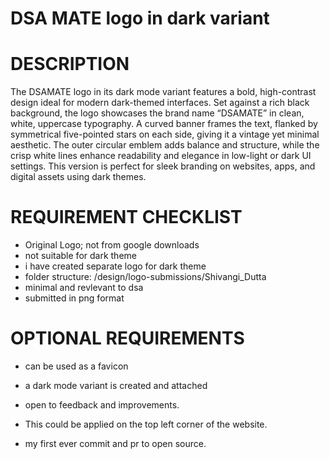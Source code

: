 # DSA MATE logo in dark variant

# DESCRIPTION

The DSAMATE logo in its dark mode variant features a bold, high-contrast design ideal for modern dark-themed interfaces. Set against a rich black background, the logo showcases the brand name “DSAMATE” in clean, white, uppercase typography. A curved banner frames the text, flanked by symmetrical five-pointed stars on each side, giving it a vintage yet minimal aesthetic. The outer circular emblem adds balance and structure, while the crisp white lines enhance readability and elegance in low-light or dark UI settings. This version is perfect for sleek branding on websites, apps, and digital assets using dark themes.

# REQUIREMENT CHECKLIST

- Original Logo; not from google downloads
- not suitable for dark theme
- i have created separate logo for dark theme
- folder structure: /design/logo-submissions/Shivangi_Dutta
- minimal and revlevant to dsa
- submitted in png format

# OPTIONAL REQUIREMENTS

- can be used as a favicon
- a dark mode variant is created and attached
- open to feedback and improvements.
- This could be applied on the top left corner of the website.

- my first ever commit and pr to open source.
